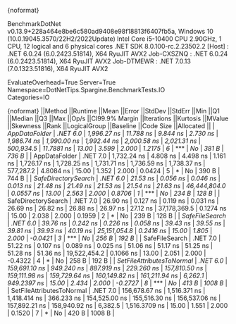 {noformat}

BenchmarkDotNet v0.13.9+228a464e8be6c580ad9408e98f18813f6407fb5a, Windows 10 (10.0.19045.3570/22H2/2022Update)
Intel Core i5-10400 CPU 2.90GHz, 1 CPU, 12 logical and 6 physical cores
.NET SDK 8.0.100-rc.2.23502.2
  [Host]     : .NET 6.0.24 (6.0.2423.51814), X64 RyuJIT AVX2
  Job-CXSZNQ : .NET 6.0.24 (6.0.2423.51814), X64 RyuJIT AVX2
  Job-DTMEWR : .NET 7.0.13 (7.0.1323.51816), X64 RyuJIT AVX2

EvaluateOverhead=True  Server=True  Namespace=DotNetTips.Spargine.BenchmarkTests.IO  
Categories=IO  

{noformat}
||Method                    ||Runtime  ||Mean          ||Error        ||StdDev       ||StdErr     ||Min           ||Q1            ||Median        ||Q3            ||Max           ||Op/s         ||CI99.9% Margin ||Iterations ||Kurtosis ||MValue ||Skewness ||Rank ||LogicalGroup ||Baseline ||Code Size ||Allocated ||
| *AppDataFolder*             | *.NET 6.0* |   *1,996.27 ns* |    *11.788 ns* |     *9.844 ns* |   *2.730 ns* |   *1,986.74 ns* |   *1,990.00 ns* |   *1,992.44 ns* |   *2,000.58 ns* |   *2,021.31 ns* |    *500,934.5* |     *11.7881 ns* |      *13.00* |    *3.599* |  *2.000* |   *1.2175* |    *6* | ***            | *No*       |     *381 B* |     *736 B* |
| AppDataFolder             | .NET 7.0 |   1,732.24 ns |     4.808 ns |     4.498 ns |   1.161 ns |   1,726.17 ns |   1,728.25 ns |   1,731.71 ns |   1,736.59 ns |   1,738.37 ns |    577,287.2 |      4.8084 ns |      15.00 |    1.352 |  2.000 |   0.0424 |    5 | *            | No       |     390 B |     744 B |
| *SafeDirectorySearch*       | *.NET 6.0* |      *21.53 ns* |     *0.056 ns* |     *0.046 ns* |   *0.013 ns* |      *21.48 ns* |      *21.49 ns* |      *21.53 ns* |      *21.54 ns* |      *21.63 ns* | *46,444,804.0* |      *0.0557 ns* |      *13.00* |    *2.563* |  *2.000* |   *0.8706* |    *1* | ***            | *No*       |     *234 B* |     *128 B* |
| SafeDirectorySearch       | .NET 7.0 |      26.90 ns |     0.127 ns |     0.119 ns |   0.031 ns |      26.69 ns |      26.82 ns |      26.88 ns |      26.97 ns |      27.12 ns | 37,178,369.5 |      0.1274 ns |      15.00 |    2.038 |  2.000 |   0.1959 |    2 | *            | No       |     239 B |     128 B |
| *SafeFileSearch*            | *.NET 6.0* |      *39.76 ns* |     *0.242 ns* |     *0.226 ns* |   *0.058 ns* |      *39.43 ns* |      *39.55 ns* |      *39.81 ns* |      *39.93 ns* |      *40.19 ns* | *25,151,054.8* |      *0.2416 ns* |      *15.00* |    *1.805* |  *2.000* |  *-0.0421* |    *3* | ***            | *No*       |     *256 B* |     *192 B* |
| SafeFileSearch            | .NET 7.0 |      51.22 ns |     0.107 ns |     0.089 ns |   0.025 ns |      51.06 ns |      51.17 ns |      51.25 ns |      51.28 ns |      51.36 ns | 19,522,454.2 |      0.1066 ns |      13.00 |    2.051 |  2.000 |  -0.4322 |    4 | *            | No       |     258 B |     192 B |
| *SetFileAttributesToNormal* | *.NET 6.0* | *159,691.10 ns* |   *949.240 ns* |   *887.919 ns* | *229.260 ns* | *157,810.50 ns* | *159,111.98 ns* | *159,729.64 ns* | *160,149.82 ns* | *161,211.94 ns* |      *6,262.1* |    *949.2397 ns* |      *15.00* |    *2.434* |  *2.000* |  *-0.2727* |    *8* | ***            | *No*       |     *413 B* |    *1008 B* |
| SetFileAttributesToNormal | .NET 7.0 | 156,678.67 ns | 1,516.371 ns | 1,418.414 ns | 366.233 ns | 154,525.00 ns | 155,516.30 ns | 156,537.06 ns | 157,892.21 ns | 158,940.92 ns |      6,382.5 |  1,516.3709 ns |      15.00 |    1.551 |  2.000 |   0.1520 |    7 | *            | No       |     420 B |    1008 B |
